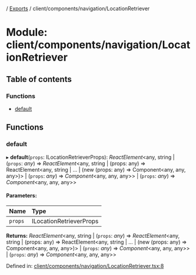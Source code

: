 [](../README.md) / [Exports](../modules.md) / client/components/navigation/LocationRetriever

# Module: client/components/navigation/LocationRetriever

## Table of contents

### Functions

- [default](client_components_navigation_locationretriever.md#default)

## Functions

### default

▸ **default**(`props`: ILocationRetrieverProps): *ReactElement*<any, string \| (`props`: *any*) => *ReactElement*<any, string \| (props: any) =\> ReactElement<any, string \| ... \| (new (props: any) =\> Component<any, any, any\>)\> \| (`props`: *any*) => *Component*<any, any, any\>\> \| (`props`: *any*) => *Component*<any, any, any\>\>

#### Parameters:

Name | Type |
:------ | :------ |
`props` | ILocationRetrieverProps |

**Returns:** *ReactElement*<any, string \| (`props`: *any*) => *ReactElement*<any, string \| (props: any) =\> ReactElement<any, string \| ... \| (new (props: any) =\> Component<any, any, any\>)\> \| (`props`: *any*) => *Component*<any, any, any\>\> \| (`props`: *any*) => *Component*<any, any, any\>\>

Defined in: [client/components/navigation/LocationRetriever.tsx:8](https://github.com/onzag/itemize/blob/5fcde7cf/client/components/navigation/LocationRetriever.tsx#L8)
